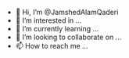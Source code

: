 - 👋 Hi, I’m @JamshedAlamQaderi
- 👀 I’m interested in ...
- 🌱 I’m currently learning ...
- 💞️ I’m looking to collaborate on ...
- 📫 How to reach me ...

<!---
JamshedAlamQaderi/JamshedAlamQaderi is a ✨ special ✨ repository because its `README.md` (this file) appears on your GitHub profile.
You can click the Preview link to take a look at your changes.
--->
